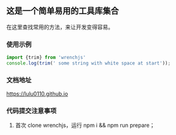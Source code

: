## 这是一个简单易用的工具库集合

在这里查找常用的方法，来让开发变得容易。

### 使用示例
```js
import {trim} from 'wrenchjs'
console.log(trim(' some string with white space at start'));
```

### 文档地址
https://lulu0110.github.io

### 代码提交注意事项
1. 首次 clone wrenchjs，运行 npm i && npm run prepare；